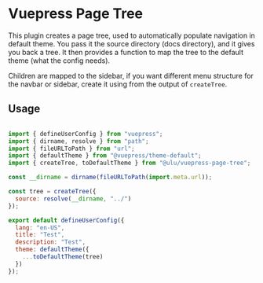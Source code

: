 # Vuepress Page Tree

This plugin creates a page tree, used to automatically populate navigation in default theme. You pass it the source directory (docs directory), and it gives you back a tree. It then provides a function to map the tree to the default theme (what the config needs).

Children are mapped to the sidebar, if you want different menu structure for the navbar or sidebar, create it using from the output of `createTree`. 

## Usage

```js

import { defineUserConfig } from "vuepress";
import { dirname, resolve } from "path";
import { fileURLToPath } from "url";
import { defaultTheme } from "@vuepress/theme-default";
import { createTree, toDefaultTheme } from "@ulu/vuepress-page-tree";

const __dirname = dirname(fileURLToPath(import.meta.url));

const tree = createTree({
  source: resolve(__dirname, "../")
});

export default defineUserConfig({
  lang: "en-US",
  title: "Test",
  description: "Test",
  theme: defaultTheme({
    ...toDefaultTheme(tree)
  })
});

```